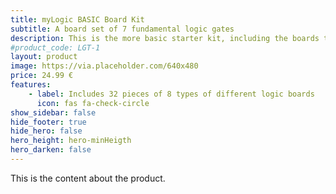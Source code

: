 ```yaml
---
title: myLogic BASIC Board Kit
subtitle: A board set of 7 fundamental logic gates
description: This is the more basic starter kit, including the boards to build the most common logic gates.
#product_code: LGT-1
layout: product
image: https://via.placeholder.com/640x480
price: 24.99 €
features:
    - label: Includes 32 pieces of 8 types of different logic boards
      icon: fas fa-check-circle
show_sidebar: false
hide_footer: true
hide_hero: false
hero_height: hero-minHeigth
hero_darken: false
---
```


This is the content about the product.